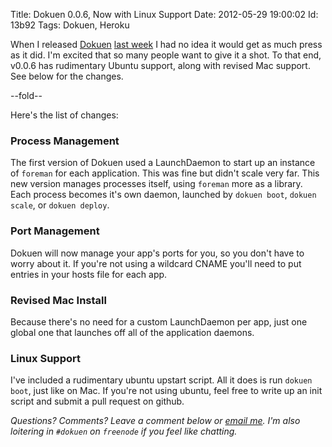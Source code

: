 Title: Dokuen 0.0.6, Now with Linux Support
Date:  2012-05-29 19:00:02
Id:    13b92
Tags:  Dokuen, Heroku

When I released [Dokuen](https://github.com/peterkeen/dokuen) [last week](/2012-05-20-dokuen-update.html) I had no idea it would get as much press as it did. I'm excited that so many people want to give it a shot. To that end, v0.0.6 has rudimentary Ubuntu support, along with revised Mac support. See below for the changes.

--fold--

Here's the list of changes:

### Process Management

The first version of Dokuen used a LaunchDaemon to start up an instance of `foreman` for each application. This was fine but didn't scale very far. This new version manages processes itself, using `foreman` more as a library. Each process becomes it's own daemon, launched by `dokuen boot`, `dokuen scale`, or `dokuen deploy`.

### Port Management

Dokuen will now manage your app's ports for you, so you don't have to worry about it. If you're not using a wildcard CNAME you'll need to put entries in your hosts file for each app.

### Revised Mac Install

Because there's no need for a custom LaunchDaemon per app, just one global one that launches off all of the application daemons. 

### Linux Support

I've included a rudimentary ubuntu upstart script. All it does is run `dokuen boot`, just like on Mac. If you're not using ubuntu, feel free to write up an init script and submit a pull request on github.

*Questions? Comments? Leave a comment below or [email me](mailto:pete@bugsplat.info). I'm also loitering in `#dokuen` on `freenode` if you feel like chatting.*
